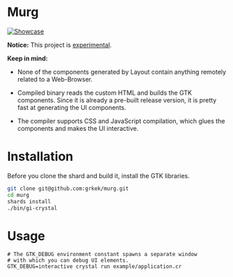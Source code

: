 # Murg

[![Showcase](https://i.postimg.cc/RCKxYtZp/Screenshot-2022-10-06-at-17-14-42.png)](https://github.com/grkek/murg)

**Notice:** This project is <ins>experimental</ins>.

**Keep in mind:**
- None of the components generated by Layout contain anything remotely related to a Web-Browser.

- Compiled binary reads the custom HTML and builds the GTK components. Since it is already a pre-built release version, it is pretty fast at generating the UI components.

- The compiler supports CSS and JavaScript compilation, which glues the components and makes the UI interactive.

# Installation

Before you clone the shard and build it, install the GTK libraries.

```bash
git clone git@github.com:grkek/murg.git
cd murg
shards install
./bin/gi-crystal
```

# Usage

```
# The GTK_DEBUG environment constant spawns a separate window
# with which you can debug UI elements.
GTK_DEBUG=interactive crystal run example/application.cr
```

